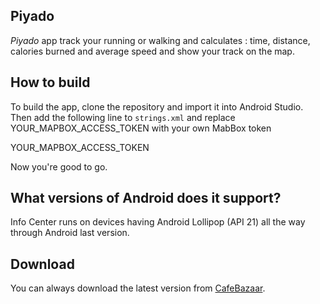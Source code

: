 ## Piyado

*Piyado*  app track your running or walking and calculates : time, distance, calories burned and average speed and show your track on the map.

## How to build
To build the app, clone the repository and import it into Android Studio. Then add the following line to `strings.xml` and replace YOUR_MAPBOX_ACCESS_TOKEN with your own MabBox token 

<string name="access_token" translatable="false">YOUR_MAPBOX_ACCESS_TOKEN</string>

Now you're good to go.

## What versions of Android does it support?
Info Center runs on devices having Android Lollipop (API 21) all the way through Android last version.

## Download
You can always download the latest version from [CafeBazaar](https://cafebazaar.ir/app/com.amirdaryabak.runningapp).
